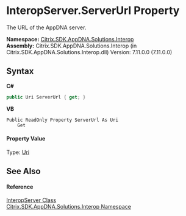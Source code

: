 # InteropServer.ServerUrl Property 
 

The URL of the AppDNA server.

**Namespace:**&nbsp;<a href="9b022d31-dfbd-e494-2a35-12a59446d9d6">Citrix.SDK.AppDNA.Solutions.Interop</a><br />**Assembly:**&nbsp;Citrix.SDK.AppDNA.Solutions.Interop (in Citrix.SDK.AppDNA.Solutions.Interop.dll) Version: 7.11.0.0 (7.11.0.0)

## Syntax

**C#**
```csharp
public Uri ServerUrl { get; }
```

**VB**
```vbnet
Public ReadOnly Property ServerUrl As Uri
	Get
```


#### Property Value
Type: <a href="http://msdn2.microsoft.com/en-us/library/txt7706a" target="_blank">Uri</a>

## See Also


#### Reference
<a href="0fba6b81-e2ee-e3ad-5856-5cd5364db0b7">InteropServer Class</a><br /><a href="9b022d31-dfbd-e494-2a35-12a59446d9d6">Citrix.SDK.AppDNA.Solutions.Interop Namespace</a><br />